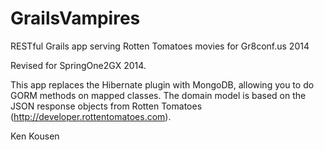 GrailsVampires
==============

RESTful Grails app serving Rotten Tomatoes movies for Gr8conf.us 2014

Revised for SpringOne2GX 2014.

This app replaces the Hibernate plugin with MongoDB, allowing you to do GORM methods on mapped classes.
The domain model is based on the JSON response objects from Rotten Tomatoes (http://developer.rottentomatoes.com).

Ken Kousen
